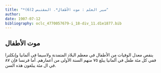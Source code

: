 ```yaml
---
title: "*سير العلم : موت الأطفال*. المقتبس 2(6)"
author: 
date: 1907-07-12
bibliography: oclc_4770057679-i_18-div_11.d1e1877.bib
---
```




##  موت الأطفال 


 ينقص معدل الوفيات من الأطفال في معظم البلاد المتمدنة ولاسيما في ألمانيا وإنكلترا ففي كل  مئة  طفل في ألمانيا يبلغ  ٧٥  منهم السنة الأولى من أعمارهم. أما فرنسا فإن  ٨٧  في ال  مئة  يبلغون هذه السن.  
